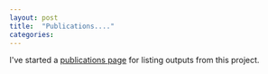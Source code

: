 ```yaml
---
layout: post
title:  "Publications...."
categories:
---
```


I've started a [publications page]({{site.baseurl}}/publications/) for listing outputs from this project.
